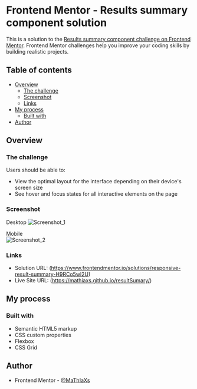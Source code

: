 # Frontend Mentor - Results summary component solution

This is a solution to the [Results summary component challenge on Frontend Mentor](https://www.frontendmentor.io/challenges/results-summary-component-CE_K6s0maV). Frontend Mentor challenges help you improve your coding skills by building realistic projects. 

## Table of contents

- [Overview](#overview)
  - [The challenge](#the-challenge)
  - [Screenshot](#screenshot)
  - [Links](#links)
- [My process](#my-process)
  - [Built with](#built-with)
- [Author](#author)

## Overview

### The challenge

Users should be able to:

- View the optimal layout for the interface depending on their device's screen size
- See hover and focus states for all interactive elements on the page

### Screenshot

Desktop
![Screenshot_1](https://user-images.githubusercontent.com/113397248/223211877-8bd449d2-c3a3-44c7-a49d-d020c807c90d.jpg)

Mobile<br>
![Screenshot_2](https://user-images.githubusercontent.com/113397248/223211931-0360cedb-5bc4-4073-9a3f-ede72f1f0c2a.jpg)

### Links

- Solution URL: (https://www.frontendmentor.io/solutions/responsive-result-summary-H9RCo5wl2U)
- Live Site URL: (https://mathiaxs.github.io/resultSumary/)

## My process

### Built with

- Semantic HTML5 markup
- CSS custom properties
- Flexbox
- CSS Grid

## Author

- Frontend Mentor - [@MaThIaXs](https://www.frontendmentor.io/profile/MaThIaXs)
